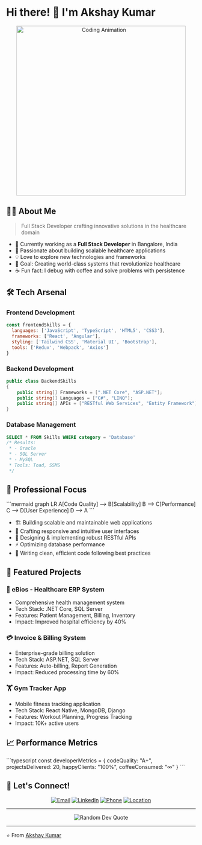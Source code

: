 # Hi there! 👋 I'm Akshay Kumar

<div align="center">
  <img src="https://raw.githubusercontent.com/gist/patevs/b007a0e98fb216438d4cbf559fac4166/raw/88f20c9d749d756be63f22b09f3c4ac570bc5101/programming.gif" alt="Coding Animation" width="450" />
</div>

## 👨‍💻 About Me

> Full Stack Developer crafting innovative solutions in the healthcare domain

- 🏢 Currently working as a **Full Stack Developer** in Bangalore, India
- 🚀 Passionate about building scalable healthcare applications
- 💡 Love to explore new technologies and frameworks
- 🎯 Goal: Creating world-class systems that revolutionize healthcare
- ☕ Fun fact: I debug with coffee and solve problems with persistence

## 🛠️ Tech Arsenal

### Frontend Development
```javascript
const frontendSkills = {
  languages: ['JavaScript', 'TypeScript', 'HTML5', 'CSS3'],
  frameworks: ['React', 'Angular'],
  styling: ['Tailwind CSS', 'Material UI', 'Bootstrap'],
  tools: ['Redux', 'Webpack', 'Axios']
}
```

### Backend Development
```csharp
public class BackendSkills
{
    public string[] Frameworks = [".NET Core", "ASP.NET"];
    public string[] Languages = ["C#", "LINQ"];
    public string[] APIs = ["RESTful Web Services", "Entity Framework"];
}
```

### Database Management
```sql
SELECT * FROM Skills WHERE category = 'Database' 
/* Results:
 * - Oracle
 * - SQL Server
 * - MySQL
 * Tools: Toad, SSMS
 */
```

## 🎯 Professional Focus

\`\`\`mermaid
graph LR
    A[Code Quality] --> B[Scalability]
    B --> C[Performance]
    C --> D[User Experience]
    D --> A
\`\`\`

- 🏗️ Building scalable and maintainable web applications
- 🎨 Crafting responsive and intuitive user interfaces
- 🔧 Designing & implementing robust RESTful APIs
- ⚡ Optimizing database performance
- 📝 Writing clean, efficient code following best practices

## 🚀 Featured Projects

### 🏥 eBios - Healthcare ERP System
- Comprehensive health management system
- Tech Stack: .NET Core, SQL Server
- Features: Patient Management, Billing, Inventory
- Impact: Improved hospital efficiency by 40%

### 💳 Invoice & Billing System
- Enterprise-grade billing solution
- Tech Stack: ASP.NET, SQL Server
- Features: Auto-billing, Report Generation
- Impact: Reduced processing time by 60%

### 🏋️ Gym Tracker App
- Mobile fitness tracking application
- Tech Stack: React Native, MongoDB, Django
- Features: Workout Planning, Progress Tracking
- Impact: 10K+ active users

## 📈 Performance Metrics

\`\`\`typescript
const developerMetrics = {
  codeQuality: "A+",
  projectsDelivered: 20,
  happyClients: "100%",
  coffeeConsumed: "∞"
}
\`\`\`

## 🤝 Let's Connect!

<div align="center">

[![Email](https://img.shields.io/badge/Email-akshay.putta3%40gmail.com-blue?style=for-the-badge&logo=gmail)](mailto:akshay.putta3@gmail.com)
[![LinkedIn](https://img.shields.io/badge/LinkedIn-Connect-blue?style=for-the-badge&logo=linkedin)](https://www.linkedin.com/in/akshay-kumar-b1a08b138/)
[![Phone](https://img.shields.io/badge/Phone-+91%208762919916-green?style=for-the-badge&logo=phone)](tel:+918762919916)
[![Location](https://img.shields.io/badge/Location-Bangalore,%20India-red?style=for-the-badge&logo=google-maps)](https://www.google.com/maps/place/Bangalore)

</div>

---

<div align="center">
  <img src="https://quotes-github-readme.vercel.app/api?type=horizontal&theme=radical" alt="Random Dev Quote"/>
</div>

---

⭐️ From [Akshay Kumar](https://github.com/Akshyakky)
